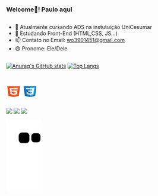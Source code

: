 ### Welcome🫡! Paulo aqui

##

- 🔭 Atualmente cursando ADS na instutuição UniCesumar
- 🌱 Estudando Front-End (HTML,CSS, JS...)
- 📫 Contato no Email: wo3901451@gmail.com
- 😄 Pronome: Ele/Dele

##

[![Anurag's GitHub stats](https://github-readme-stats.vercel.app/api?username=euphs&count_private=true&show_icons=true&theme=radical&bg_color=00000000&icon_color=EE82EE&border_radius=9.0&card_width=300)](https://github.com/phs/github-readme-stats)
[![Top Langs](https://github-readme-stats.vercel.app/api/top-langs/?username=euphs&layout=compact&langs_count=6&theme=radical&bg_color=00000000&border_radius=9.0&card_width=300)](https://github.com/euphs/github-readme-stats)

##

<div style="display: inline_block"><br>
  <img align="center" alt="Rafa-HTML" height="30" width="40" src="https://raw.githubusercontent.com/devicons/devicon/master/icons/html5/html5-original.svg">
  <img align="center" alt="Rafa-CSS" height="30" width="40" src="https://raw.githubusercontent.com/devicons/devicon/master/icons/css3/css3-original.svg">
</div>

##

<div>
  <a href="https://www.instagram.com/eu_phs/" target="_blank"><img src="https://img.shields.io/badge/-Instagram-%23E4405F?style=for-the-badge&logo=instagram&logoColor=white" target="_blank"></a> 
  <a href = "mailto:wo3901451@gmail.com"><img src="https://img.shields.io/badge/-Gmail-%23333?style=for-the-badge&logo=gmail&logoColor=white" target="_blank"></a>
  <a href="https://www.linkedin.com/in/paulo-santos-905884234/" target="_blank"><img src="https://img.shields.io/badge/-LinkedIn-%230077B5?style=for-the-badge&logo=linkedin&logoColor=white" target="_blank"></a>
</div>

![snake gif](https://github.com/euphs/euphs/blob/output/github-contribution-grid-snake.svg)
